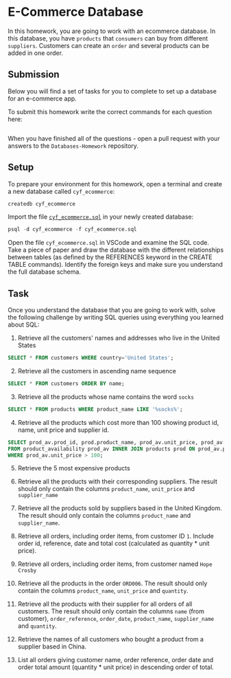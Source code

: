 # E-Commerce Database

In this homework, you are going to work with an ecommerce database. In this database, you have `products` that `consumers` can buy from different `suppliers`. Customers can create an `order` and several products can be added in one order.

## Submission

Below you will find a set of tasks for you to complete to set up a database for an e-commerce app.

To submit this homework write the correct commands for each question here:
```sql


```

When you have finished all of the questions - open a pull request with your answers to the `Databases-Homework` repository.

## Setup

To prepare your environment for this homework, open a terminal and create a new database called `cyf_ecommerce`:

```sql
createdb cyf_ecommerce
```

Import the file [`cyf_ecommerce.sql`](./cyf_ecommerce.sql) in your newly created database:

```sql
psql -d cyf_ecommerce -f cyf_ecommerce.sql
```

Open the file `cyf_ecommerce.sql` in VSCode and examine the SQL code. Take a piece of paper and draw the database with the different relationships between tables (as defined by the REFERENCES keyword in the CREATE TABLE commands). Identify the foreign keys and make sure you understand the full database schema.

## Task

Once you understand the database that you are going to work with, solve the following challenge by writing SQL queries using everything you learned about SQL:

1. Retrieve all the customers' names and addresses who live in the United States
```sql
SELECT * FROM customers WHERE country='United States';
```
2. Retrieve all the customers in ascending name sequence
```sql
SELECT * FROM customers ORDER BY name;
```
3. Retrieve all the products whose name contains the word `socks`
```sql
SELECT * FROM products WHERE product_name LIKE '%socks%';
```
4. Retrieve all the products which cost more than 100 showing product id, name, unit price and supplier id.
```sql
SELECT prod_av.prod_id, prod.product_name, prod_av.unit_price, prod_av.supp_id 
FROM product_availability prod_av INNER JOIN products prod ON prod_av.prod_id = prod.id 
WHERE prod_av.unit_price > 100;
```
5. Retrieve the 5 most expensive products

6. Retrieve all the products with their corresponding suppliers. The result should only contain the columns `product_name`, `unit_price` and `supplier_name`

7. Retrieve all the products sold by suppliers based in the United Kingdom. The result should only contain the columns `product_name` and `supplier_name`.

8. Retrieve all orders, including order items, from customer ID `1`. Include order id, reference, date and total cost (calculated as quantity * unit price).

9. Retrieve all orders, including order items, from customer named `Hope Crosby`

10. Retrieve all the products in the order `ORD006`. The result should only contain the columns `product_name`, `unit_price` and `quantity`.

11. Retrieve all the products with their supplier for all orders of all customers. The result should only contain the columns `name` (from customer), `order_reference`, `order_date`, `product_name`, `supplier_name` and `quantity`.

12. Retrieve the names of all customers who bought a product from a supplier based in China.

13. List all orders giving customer name, order reference, order date and order total amount (quantity * unit price) in descending order of total.

